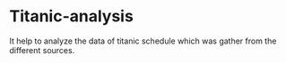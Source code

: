 # Titanic-analysis
It help to analyze the data of titanic schedule which was gather from the different sources.
